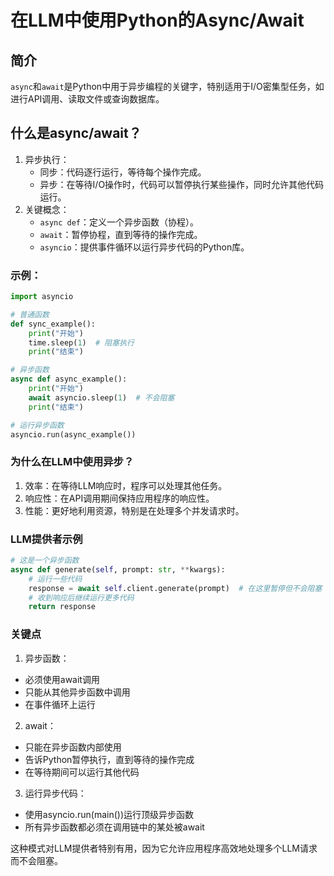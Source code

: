 # 在LLM中使用Python的Async/Await

## 简介
`async`和`await`是Python中用于异步编程的关键字，特别适用于I/O密集型任务，如进行API调用、读取文件或查询数据库。

## 什么是async/await？
1. 异步执行：
    - 同步：代码逐行运行，等待每个操作完成。
    - 异步：在等待I/O操作时，代码可以暂停执行某些操作，同时允许其他代码运行。
2. 关键概念：
    - `async def`：定义一个异步函数（协程）。
    - `await`：暂停协程，直到等待的操作完成。
    - `asyncio`：提供事件循环以运行异步代码的Python库。

### 示例：

```python
import asyncio

# 普通函数
def sync_example():
    print("开始")
    time.sleep(1)  # 阻塞执行
    print("结束")

# 异步函数
async def async_example():
    print("开始")
    await asyncio.sleep(1)  # 不会阻塞
    print("结束")

# 运行异步函数
asyncio.run(async_example())
```

### 为什么在LLM中使用异步？
1. 效率：在等待LLM响应时，程序可以处理其他任务。
2. 响应性：在API调用期间保持应用程序的响应性。
3. 性能：更好地利用资源，特别是在处理多个并发请求时。

### LLM提供者示例

```python
# 这是一个异步函数
async def generate(self, prompt: str, **kwargs):
    # 运行一些代码
    response = await self.client.generate(prompt)  # 在这里暂停但不会阻塞
    # 收到响应后继续运行更多代码
    return response
```

### 关键点  
1. 异步函数：
- 必须使用await调用
- 只能从其他异步函数中调用
- 在事件循环上运行
2. await：
- 只能在异步函数内部使用
- 告诉Python暂停执行，直到等待的操作完成
- 在等待期间可以运行其他代码
3. 运行异步代码：
- 使用asyncio.run(main())运行顶级异步函数
- 所有异步函数都必须在调用链中的某处被await

这种模式对LLM提供者特别有用，因为它允许应用程序高效地处理多个LLM请求而不会阻塞。
